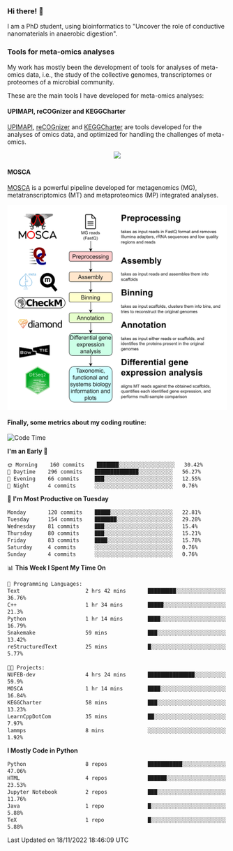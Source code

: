 ### Hi there! 👋

I am a PhD student, using bioinformatics to "Uncover the role of conductive nanomaterials in anaerobic digestion".

### Tools for meta-omics analyses

My work has mostly been the development of tools for analyses of meta-omics data, i.e., the study of the collective genomes, transcriptomes or proteomes of a microbial community.

These are the main tools I have developed for meta-omics analyses:

#### UPIMAPI, reCOGnizer and KEGGCharter

[UPIMAPI](https://github.com/iquasere/UPIMAPI), [reCOGnizer](https://github.com/iquasere/reCOGnizer) and [KEGGCharter](https://github.com/iquasere/KEGGCharter) are tools developed for the analyses of omics data, and optimized for handling the challenges of meta-omics.

<p align="center">
    <img src="assets/annotation_paper.png">
</p>

#### MOSCA

[MOSCA](https://github.com/iquasere/MOSCA) is a powerful pipeline developed for metagenomics (MG), metatranscriptomics (MT) and metaproteomics (MP) integrated analyses.

<p align="center">
    <img src="assets/mosca_workflow.png" align="center" width="700">
</p>


#### Finally, some metrics about my coding routine:

<!--START_SECTION:waka-->
![Code Time](http://img.shields.io/badge/Code%20Time-391%20hrs%2032%20mins-blue)

**I'm an Early 🐤** 

```text
🌞 Morning    160 commits    ███████░░░░░░░░░░░░░░░░░░   30.42% 
🌆 Daytime    296 commits    ██████████████░░░░░░░░░░░   56.27% 
🌃 Evening    66 commits     ███░░░░░░░░░░░░░░░░░░░░░░   12.55% 
🌙 Night      4 commits      ░░░░░░░░░░░░░░░░░░░░░░░░░   0.76%

```
📅 **I'm Most Productive on Tuesday** 

```text
Monday       120 commits    █████░░░░░░░░░░░░░░░░░░░░   22.81% 
Tuesday      154 commits    ███████░░░░░░░░░░░░░░░░░░   29.28% 
Wednesday    81 commits     ███░░░░░░░░░░░░░░░░░░░░░░   15.4% 
Thursday     80 commits     ███░░░░░░░░░░░░░░░░░░░░░░   15.21% 
Friday       83 commits     ████░░░░░░░░░░░░░░░░░░░░░   15.78% 
Saturday     4 commits      ░░░░░░░░░░░░░░░░░░░░░░░░░   0.76% 
Sunday       4 commits      ░░░░░░░░░░░░░░░░░░░░░░░░░   0.76%

```


📊 **This Week I Spent My Time On** 

```text
💬 Programming Languages: 
Text                     2 hrs 42 mins       █████████░░░░░░░░░░░░░░░░   36.76% 
C++                      1 hr 34 mins        █████░░░░░░░░░░░░░░░░░░░░   21.3% 
Python                   1 hr 14 mins        ████░░░░░░░░░░░░░░░░░░░░░   16.79% 
Snakemake                59 mins             ███░░░░░░░░░░░░░░░░░░░░░░   13.42% 
reStructuredText         25 mins             █░░░░░░░░░░░░░░░░░░░░░░░░   5.77%

🐱‍💻 Projects: 
NUFEB-dev                4 hrs 24 mins       ███████████████░░░░░░░░░░   59.9% 
MOSCA                    1 hr 14 mins        ████░░░░░░░░░░░░░░░░░░░░░   16.84% 
KEGGCharter              58 mins             ███░░░░░░░░░░░░░░░░░░░░░░   13.23% 
LearnCppDotCom           35 mins             ██░░░░░░░░░░░░░░░░░░░░░░░   7.97% 
lammps                   8 mins              ░░░░░░░░░░░░░░░░░░░░░░░░░   1.92%

```

**I Mostly Code in Python** 

```text
Python                   8 repos             ███████████░░░░░░░░░░░░░░   47.06% 
HTML                     4 repos             ██████░░░░░░░░░░░░░░░░░░░   23.53% 
Jupyter Notebook         2 repos             ███░░░░░░░░░░░░░░░░░░░░░░   11.76% 
Java                     1 repo              █░░░░░░░░░░░░░░░░░░░░░░░░   5.88% 
TeX                      1 repo              █░░░░░░░░░░░░░░░░░░░░░░░░   5.88%

```



 Last Updated on 18/11/2022 18:46:09 UTC
<!--END_SECTION:waka-->
